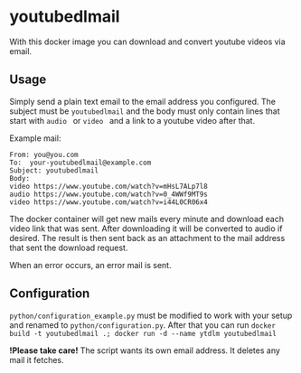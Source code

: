 # youtubedlmail

With this docker image you can download and convert youtube videos via email.

## Usage

Simply send a plain text email to the email address you configured.
The subject must be `youtubedlmail` and the body must only contain lines 
that start with `audio ` or `video ` and a link to a youtube video after that.

Example mail:
```
From: you@you.com
To:  your-youtubedlmail@example.com
Subject: youtubedlmail
Body:
video https://www.youtube.com/watch?v=mHsL7ALp7l8
audio https://www.youtube.com/watch?v=0_4WWf9MT9s
video https://www.youtube.com/watch?v=i44L0CR06x4
```

The docker container will get new mails every minute and download each video link that was sent.
After downloading it will be converted to audio if desired.
The result is then sent back as an attachment to the mail address that sent the download request.

When an error occurs, an error mail is sent.

## Configuration

`python/configuration_example.py` must be modified to work with your setup and renamed to `python/configuration.py`.
After that you can run
`docker build -t youtubedlmail .; docker run -d --name ytdlm youtubedlmail`

**!Please take care!** The script wants its own email address. It deletes any mail it fetches.

